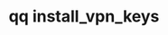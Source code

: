 ---
category: install
command: install_vpn_keys
keywords: qq, qq_cli, install_vpn_keys
optional_options: []
permalink: /qq-cli-command-guide/install/install_vpn_keys.html
positional_options:
- help: Directory with mqvpn-client.crt, mqvpn-client.key, and qumulo-ca.crt files.
  name: directory
  required: true
sidebar: qq_cli_command_reference_sidebar
summary: This section explains how to use the <code>qq install_vpn_keys</code> command.
synopsis: Install VPN keys.
title: qq install_vpn_keys
usage: qq install_vpn_keys [-h] directory

---
